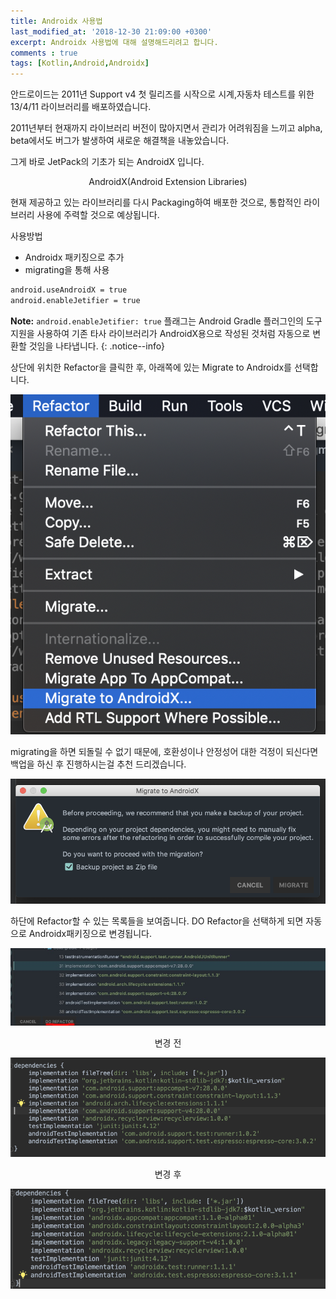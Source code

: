 ```yaml
---
title: Androidx 사용법
last_modified_at: '2018-12-30 21:09:00 +0300'
excerpt: Androidx 사용법에 대해 설명해드리려고 합니다.
comments : true
tags: [Kotlin,Android,Androidx]
---
```


안드로이드는 2011년 Support v4 첫 릴리즈를 시작으로 시계,자동차 테스트를 위한 13/4/11 라이브러리를 배포하였습니다.

2011년부터 현재까지 라이브러리 버전이 많아지면서 관리가 어려워짐을 느끼고 alpha, beta에서도 버그가 발생하여 새로운 해결책을 내놓았습니다.

그게 바로 JetPack의 기초가 되는 AndroidX 입니다.

<center>AndroidX(Android Extension Libraries)</center>

현재 제공하고 있는 라이브러리를 다시 Packaging하여 배포한 것으로, 통합적인 라이브러리 사용에 주력할 것으로 예상됩니다.

사용방법
- Androidx 패키징으로 추가
- migrating을 통해 사용


```xml
android.useAndroidX = true
android.enableJetifier = true
```

**Note:** `android.enableJetifier: true` 플래그는 Android Gradle 플러그인의 도구 지원을 사용하여 기존 타사 라이브러리가 AndroidX용으로 작성된 것처럼 자동으로 변환할 것임을 나타냅니다.
{: .notice--info}

상단에 위치한 Refactor을 클릭한 후, 아래쪽에 있는 Migrate to Androidx를 선택합니다.

![](/assets/images/2018/12/androidx/1.png)

migrating을 하면 되돌릴 수 없기 때문에, 호환성이나 안정성어 대한 걱정이 되신다면 백업을 하신 후 진행하시는걸 추천 드리겠습니다.

![](/assets/images/2018/12/androidx/2.png)

하단에 Refactor할 수 있는 목록들을 보여줍니다.
DO Refactor을 선택하게 되면 자동으로 Androidx패키징으로 변경됩니다.

![](/assets/images/2018/12/androidx/3.jpeg)

<center>변경 전</center>

![변경전](/assets/images/2018/12/androidx/4.png)

<center>변경 후</center>

![](/assets/images/2018/12/androidx/5.png)